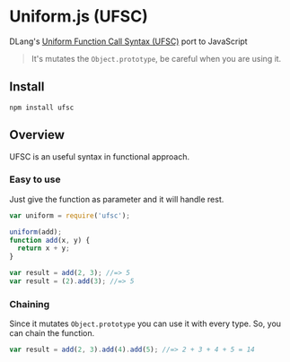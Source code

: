 # Uniform.js (UFSC)

DLang's [Uniform Function Call Syntax (UFSC)][1] port to JavaScript

> It's mutates the `Object.prototype`, be careful when you are using it.

## Install

```
npm install ufsc
```

## Overview

UFSC is an useful syntax in functional approach.

### Easy to use

Just give the function as parameter and it will handle rest.

```js
var uniform = require('ufsc');

uniform(add);
function add(x, y) {
  return x + y;
}

var result = add(2, 3); //=> 5
var result = (2).add(3); //=> 5
```

### Chaining
Since it mutates `Object.prototype` you can use it with every type. So, you can chain the function.
```js
var result = add(2, 3).add(4).add(5); //=> 2 + 3 + 4 + 5 = 14
```

[1]: http://dlang.org/function.html#pseudo-member
